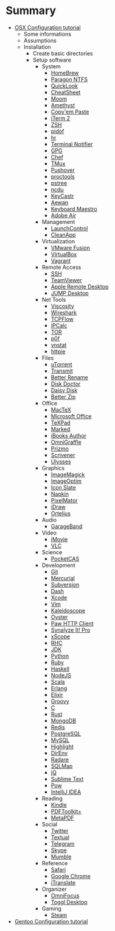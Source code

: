 # Summary

* [OSX Configuration tutorial](osx/osx.md)
  * Some informations
  * Assumptions
  * Installation
    * Create basic directories
    * Setup software
      * System
        * [HomeBrew](osx/software/homebrew.md)
        * [Paragon NTFS](osx/software/paragon_ntfs.md)
        * [QuickLook](osx/software/quicklook.md)
        * [CheatSheet](osx/software/cheatsheet.md)
        * [Moom](osx/software/moom.md)
        * [Amethyst](osx/software/amethyst.md)
        * [Copy'em Paste](osx/software/copyempaste.md)
        * [iTerm 2](osx/software/iterm2.md)
        * [ZSH](osx/software/zsh.md)
        * [pidof](osx/software/pidof.md)
        * [hr](osx/software/hr.md)
        * [Terminal Notifier](osx/software/terminal_notifier.md)
        * [GPG](osx/software/gpg.md)
        * [Chef](osx/software/chef.md)
        * [TMux](osx/software/tmux.md)
        * [Pushover](osx/software/pushover.md)
        * [proctools](osx/software/proctools.md)
        * [pstree](osx/software/pstree.md)
        * [ncdu](osx/software/ncdu.md)
        * [KeyCastr](osx/software/keycastr.md)
        * [Aewan](osx/software/aewan.md)
        * [Keyboard Maestro](osx/software/keyboard_maestro.md)
        * [Adobe Air](osx/software/adobe_air.md)
      * Management
        * [LaunchControl](osx/software/launchcontrol.md)
        * [CleanApp](osx/software/cleanapp.md)
      * Virtualization
        * [VMware Fusion](osx/software/vmware_fusion.md)
        * [VirtualBox](osx/software/virtualbox.md)
        * [Vagrant](osx/software/vagrant.md)
      * Remote Access
        * [SSH](osx/software/ssh.md)
        * [TeamViewer](osx/software/teamviewer.md)
        * [Apple Remote Desktop](osx/software/apple_remote_desktop.md)
        * [JUMP Desktop](osx/software/jump_desktop.md)
      * Net Tools
        * [Viscosity](osx/software/viscosity.md)
        * [Wireshark](osx/software/wireshark.md)
        * [TCPFlow](osx/software/tcpflow.md)
        * [IPCalc](osx/software/ipcalc.md)
        * [TOR](osx/software/tor.md)
        * [p0f](osx/software/p0f.md)
        * [vnstat](osx/software/vnstat.md)
        * [httpie](osx/software/httpie.md)
      * Files
        * [uTorrent](osx/software/utorrent.md)
        * [Transmit](osx/software/transmit.md)
        * [Better Rename](osx/software/better_rename.md)
        * [Disk Doctor](osx/software/disk_doctor.md)
        * [Daisy Disk](osx/software/daisy_disk.md)
        * [Better Zip](osx/software/better_zip.md)
      * Office
        * [MacTeX](osx/software/mactex.md)
        * [Microsoft Office](osx/software/microsoft_office.md)
        * [TeXPad](osx/software/texpad.md)
        * [Marked](osx/software/marked.md)
        * [iBooks Author](osx/software/ibooks_author.md)
        * [OmniGraffle](osx/software/omnigraffle.md)
        * [Prizmo](osx/software/prizmo.md)
        * [Scrivener](osx/software/scrivener.md)
        * [Ulysses](osx/software/ulysses.md)
      * Graphics
        * [ImageMagick](osx/software/imagemagick.md)
        * [ImageOptim](osx/software/image_optim.md)
        * [Icon Slate](osx/software/icon_slate.md)
        * [Napkin](osx/software/napkin.md)
        * [PixelMator](osx/software/pixelmator.md)
        * [iDraw](osx/software/idraw.md)
        * [Ortelius](osx/software/ortelius.md)
      * Audio
        * [GarageBand](osx/software/garageband.md)
      * Video
        * [iMovie](osx/software/imovie.md)
        * [VLC](osx/software/vlc.md)
      * Science
        * [PocketCAS](osx/software/pocketcas.md)
      * Development
        * [Git](osx/software/git.md)
        * [Mercurial](osx/software/mercurial.md)
        * [Subversion](osx/software/subversion.md)
        * [Dash](osx/software/dash.md)
        * [Xcode](osx/software/xcode.md)
        * [Vim](osx/software/vim.md)
        * [Kaleidoscope](osx/software/kaleidoscope.md)
        * [Oyster](osx/software/oyster.md)
        * [Paw HTTP Client](osx/software/paw_http_client.md)
        * [Synalyze It! Pro](osx/software/synalyze_it.md)
        * [xScope](osx/software/xscope.md)
        * [RHC](osx/software/rhc.md)
        * [JDK](osx/software/jdk.md)
        * [Python](osx/software/python.md)
        * [Ruby](osx/software/ruby.md)
        * [Haskell](osx/software/haskell.md)
        * [NodeJS](osx/software/nodejs.md)
        * [Scala](osx/software/scala.md)
        * [Erlang](osx/software/erlang.md)
        * [Elixir](osx/software/elixir.md)
        * [Groovy](osx/software/groovy.md)
        * [C](osx/software/c.md)
        * [Rust](osx/software/rust.md)
        * [MongoDB](osx/software/mongodb.md)
        * [Redis](osx/software/redis.md)
        * [PostgreSQL](osx/software/postgresql.md)
        * [MySQL](osx/software/mysql.md)
        * [Highlight](osx/software/highlight.md)
        * [DirEnv](osx/software/direnv.md)
        * [Radare](osx/software/radare.md)
        * [SQLMap](osx/software/sqlmap.md)
        * [jQ](osx/software/jq.md)
        * [Sublime Text](osx/software/sublime_text.md)
        * [Pow](osx/software/pow.md)
        * [IntelliJ IDEA](osx/software/intellij_idea.md)
      * Reading
        * [Kindle](osx/software/kindle.md)
        * [PDFToolkit+](osx/software/pdftoolkit_plus.md)
        * [MetaPDF](osx/software/meta_pdf.md)
      * Social
        * [Twitter](osx/software/twitter.md)
        * [Textual](osx/software/textual.md)
        * [Telegram](osx/software/telegram.md)
        * [Skype](osx/software/skype.md)
        * [Mumble](osx/software/mumble.md)
      * Reference
        * [Safari](osx/software/safari.md)
        * [Google Chrome](osx/software/google_chrome.md)
        * [iTranslate](osx/software/itranslate.md)
      * Organizer
        * [OmniFocus](osx/software/omnifocus.md)
        * [Toggl Desktop](osx/software/toggl_desktop.md)
      * Gaming
        * [Steam](osx/software/steam.md)
* [Gentoo Configuration tutorial](gentoo/gentoo.md)
